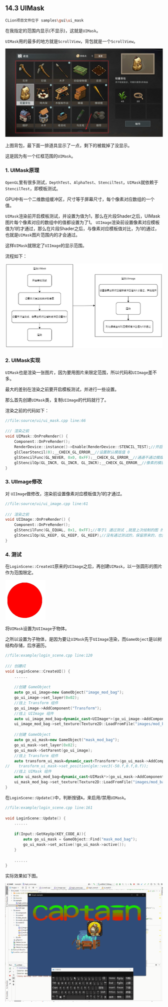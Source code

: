 ﻿## 14.3 UIMask

```bash
CLion项目文件位于 samples\gui\ui_mask
```

在我指定的范围内显示(不显示)，这就是`UIMask`。

`UIMask`用的最多的地方就是`ScrollView`，背包就是一个`ScrollView`。

![](../../imgs/gui/ui_mask/game_bag_scrollview.jpg)

上图背包，最下面一排道具显示了一点，剩下的被裁掉了没显示。

这是因为有一个红框范围的`UIMask`。

### 1. UIMask原理

`OpenGL`里有很多测试，`DepthTest`、`AlphaTest`、`StencilTest`，`UIMask`就依赖于`StencilTest`，即模板测试。

GPU中有一个二维数组缓冲区，尺寸等于屏幕尺寸，每个像素对应数组的一个值。

`UIMask`渲染前开启模板测试，并设置为值为1，那么在片段Shader之后，UIMask图片每个像素对应的数组中的值都设置为了1。
`UIImage`渲染前设置像素对应模板值为1的才通过，那么在片段Shader之后，与像素对应模板值对比，为1的通过，也就是`UIMask`图片范围内的才会通过。

这样`UIMask`就限定了`UIImage`的显示范围。

流程如下：

![](../../imgs/gui/ui_mask/uimask_flow.jpg)

### 2. UIMask实现

`UIMask`也是渲染一张图片，因为要用图片来限定范围，所以代码和`UIImage`差不多。

最大的差别在渲染之前要开启模板测试，并进行一些设置。

那么首先创建`UIMask`类，复制`UIImage`的代码就行了。

渲染之前的代码如下：

```c++
//file:source/ui/ui_mask.cpp line:66

/// 渲染之前
void UIMask::OnPreRender() {
    Component::OnPreRender();
    RenderDevice::instance()->Enable(RenderDevice::STENCIL_TEST);//开启模版测试
    glClearStencil(0);__CHECK_GL_ERROR__//设置默认模版值 0
    glStencilFunc(GL_NEVER, 0x0, 0xFF);__CHECK_GL_ERROR__//通通不通过模版测试。
    glStencilOp(GL_INCR, GL_INCR, GL_INCR);__CHECK_GL_ERROR__//像素的模版值 0+1 = 1
}
```

### 3. UIImage修改

对 `UIImage`做修改，渲染前设置像素对应模板值为1的才通过。

```c++
//file:source/ui/ui_image.cpp line:61

/// 渲染之前
void UIImage::OnPreRender() {
    Component::OnPreRender();
    glStencilFunc(GL_EQUAL, 0x1, 0xFF);//等于1 通过测试 ,就是上次绘制的图 的范围 才通过测试。
    glStencilOp(GL_KEEP, GL_KEEP, GL_KEEP);//没有通过测试的，保留原来的，也就是保留上一次的值。
}
```

### 4. 测试

在`LoginScene::CreateUI`原来的`UIImage`之后，再创建`UIMask`，以一张圆形的图片作为范围限定。

![](../../imgs/gui/ui_mask/mod_bag_mask.png)

将`UIMask`设置为`UIImage`子物体。

之所以设置为子物体，是因为要让`UIMask`先于`UIImage`渲染，而`GameObject`是以树结构存储，后序遍历。

```c++
//file:example/login_scene.cpp line:120

/// 创建UI
void LoginScene::CreateUI() {
    ......

    //创建 GameObject
    auto go_ui_image=new GameObject("image_mod_bag");
    go_ui_image->set_layer(0x02);
    //挂上 Transform 组件
    go_ui_image->AddComponent("Transform");
    //挂上 UIImage 组件
    auto ui_image_mod_bag=dynamic_cast<UIImage*>(go_ui_image->AddComponent("UIImage"));
    ui_image_mod_bag->set_texture(Texture2D::LoadFromFile("images/mod_bag.cpt"));

    //创建 GameObject
    auto go_ui_mask=new GameObject("mask_mod_bag");
    go_ui_mask->set_layer(0x02);
    go_ui_mask->SetParent(go_ui_image);
    //挂上 Transform 组件
    auto transform_ui_mask=dynamic_cast<Transform*>(go_ui_mask->AddComponent("Transform"));
//    transform_ui_mask->set_position(glm::vec3(-50.f,0.f,0.f));
    //挂上 UIMask 组件
    auto ui_mask_mod_bag=dynamic_cast<UIMask*>(go_ui_mask->AddComponent("UIMask"));
    ui_mask_mod_bag->set_texture(Texture2D::LoadFromFile("images/mod_bag_mask.cpt"));
}
```

在`LoginScene::Update()`中，判断按键`A`，来启用/禁用`UIMask`。

```c++
//file:example/login_scene.cpp line:161

void LoginScene::Update() {
    ......

    if(Input::GetKeyUp(KEY_CODE_A)){
        auto go_ui_mask = GameObject::Find("mask_mod_bag");
        go_ui_mask->set_active(!go_ui_mask->active());
    }

    ......
}
```

实际效果如下图。

![](../../imgs/gui/ui_mask/ui_mask_ok.gif)